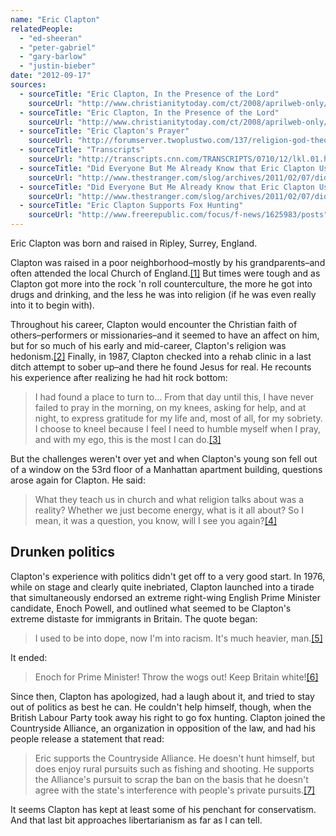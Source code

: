 ```yaml
---
name: "Eric Clapton"
relatedPeople:
  - "ed-sheeran"
  - "peter-gabriel"
  - "gary-barlow"
  - "justin-bieber"
date: "2012-09-17"
sources:
  - sourceTitle: "Eric Clapton, In the Presence of the Lord"
    sourceUrl: "http://www.christianitytoday.com/ct/2008/aprilweb-only/115-32.0.html"
  - sourceTitle: "Eric Clapton, In the Presence of the Lord"
    sourceUrl: "http://www.christianitytoday.com/ct/2008/aprilweb-only/115-32.0.html"
  - sourceTitle: "Eric Clapton's Prayer"
    sourceUrl: "http://forumserver.twoplustwo.com/137/religion-god-theology/eric-claptons-prayer-598514/"
  - sourceTitle: "Transcripts"
    sourceUrl: "http://transcripts.cnn.com/TRANSCRIPTS/0710/12/lkl.01.html"
  - sourceTitle: "Did Everyone But Me Already Know that Eric Clapton Used to Be into Dope But Now He's into Racism?"
    sourceUrl: "http://www.thestranger.com/slog/archives/2011/02/07/did-everyone-but-me-already-know-that-eric-clapton-used-to-be-into-dope-but-now-hes-into-racism&view=comments"
  - sourceTitle: "Did Everyone But Me Already Know that Eric Clapton Used to Be into Dope But Now He's into Racism?"
    sourceUrl: "http://www.thestranger.com/slog/archives/2011/02/07/did-everyone-but-me-already-know-that-eric-clapton-used-to-be-into-dope-but-now-hes-into-racism&view=comments"
  - sourceTitle: "Eric Clapton Supports Fox Hunting"
    sourceUrl: "http://www.freerepublic.com/focus/f-news/1625983/posts"
---
```


Eric Clapton was born and raised in Ripley, Surrey, England.

Clapton was raised in a poor neighborhood–mostly by his grandparents–and often attended the local Church of England.<a class="source-citation" href="http://www.christianitytoday.com/ct/2008/aprilweb-only/115-32.0.html" title="Eric Clapton, In the Presence of the Lord">[1]</a> But times were tough and as Clapton got more into the rock 'n roll counterculture, the more he got into drugs and drinking, and the less he was into religion (if he was even really into it to begin with).

Throughout his career, Clapton would encounter the Christian faith of others–performers or missionaries–and it seemed to have an affect on him, but for so much of his early and mid-career, Clapton's religion was hedonism.<a class="source-citation" href="http://www.christianitytoday.com/ct/2008/aprilweb-only/115-32.0.html" title="Eric Clapton, In the Presence of the Lord">[2]</a> Finally, in 1987, Clapton checked into a rehab clinic in a last ditch attempt to sober up–and there he found Jesus for real. He recounts his experience after realizing he had hit rock bottom:

>I had found a place to turn to… From that day until this, I have never failed to pray in the morning, on my knees, asking for help, and at night, to express gratitude for my life and, most of all, for my sobriety. I choose to kneel because I feel I need to humble myself when I pray, and with my ego, this is the most I can do.<a class="source-citation" href="http://forumserver.twoplustwo.com/137/religion-god-theology/eric-claptons-prayer-598514/" title="Eric Clapton&apos;s Prayer">[3]</a>

But the challenges weren't over yet and when Clapton's young son fell out of a window on the 53rd floor of a Manhattan apartment building, questions arose again for Clapton. He said:

>What they teach us in church and what religion talks about was a reality? Whether we just become energy, what is it all about? So I mean, it was a question, you know, will I see you again?<a class="source-citation" href="http://transcripts.cnn.com/TRANSCRIPTS/0710/12/lkl.01.html" title="Transcripts">[4]</a>

## 

## Drunken politics

Clapton's experience with politics didn't get off to a very good start. In 1976, while on stage and clearly quite inebriated, Clapton launched into a tirade that simultaneously endorsed an extreme right-wing English Prime Minister candidate, Enoch Powell, and outlined what seemed to be Clapton's extreme distaste for immigrants in Britain. The quote began:

>I used to be into dope, now I'm into racism. It's much heavier, man.<a class="source-citation" href="http://www.thestranger.com/slog/archives/2011/02/07/did-everyone-but-me-already-know-that-eric-clapton-used-to-be-into-dope-but-now-hes-into-racism&view=comments" title="Did Everyone But Me Already Know that Eric Clapton Used to Be into Dope But Now He&apos;s into Racism?">[5]</a>

It ended:

>Enoch for Prime Minister! Throw the wogs out! Keep Britain white!<a class="source-citation" href="http://www.thestranger.com/slog/archives/2011/02/07/did-everyone-but-me-already-know-that-eric-clapton-used-to-be-into-dope-but-now-hes-into-racism&view=comments" title="Did Everyone But Me Already Know that Eric Clapton Used to Be into Dope But Now He&apos;s into Racism?">[6]</a>

Since then, Clapton has apologized, had a laugh about it, and tried to stay out of politics as best he can. He couldn't help himself, though, when the British Labour Party took away his right to go fox hunting. Clapton joined the Countryside Alliance, an organization in opposition of the law, and had his people release a statement that read:

>Eric supports the Countryside Alliance. He doesn't hunt himself, but does enjoy rural pursuits such as fishing and shooting. He supports the Alliance's pursuit to scrap the ban on the basis that he doesn't agree with the state's interference with people's private pursuits.<a class="source-citation" href="http://www.freerepublic.com/focus/f-news/1625983/posts" title="Eric Clapton Supports Fox Hunting">[7]</a>

It seems Clapton has kept at least some of his penchant for conservatism. And that last bit approaches libertarianism as far as I can tell.